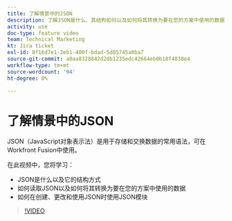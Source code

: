 ```yaml
---
title: 了解情景中的JSON
description: 了解JSON是什么、其结构如何以及如何将其转换为要在您的方案中使用的数据 [!DNL Adobe Workfront Fusion].
activity: use
doc-type: feature video
team: Technical Marketing
kt: Jira ticket
exl-id: 8f16d7e1-2eb1-400f-bdad-5d05745a0ba7
source-git-commit: a0aa8328842d2db1235edc42664eb0b18f4038e4
workflow-type: tm+mt
source-wordcount: '94'
ht-degree: 0%

---
```


# 了解情景中的JSON

JSON（JavaScript对象表示法）是用于存储和交换数据的常用语法，可在Workfront Fusion中使用。

在此视频中，您将学习：

* JSON是什么以及它的结构方式
* 如何读取JSON以及如何将其转换为要在您的方案中使用的数据
* 如何在创建、更改和使用JSON时使用JSON模块

>[!VIDEO](https://video.tv.adobe.com/v/335300/?quality=12)
